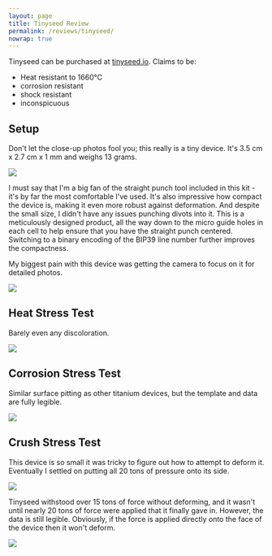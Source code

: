 ```yaml
---
layout: page
title: Tinyseed Review
permalink: /reviews/tinyseed/
nowrap: true
---
```

Tinyseed can be purchased at <a href="https://tinyseed.io/">tinyseed.io</a>. Claims to be:
<ul>
	<li>Heat resistant to 1660°C</li>
	<li>corrosion resistant</li>
	<li>shock resistant</li>
	<li>inconspicuous</li>
</ul>

## Setup

Don't let the close-up photos fool you; this really is a tiny device. It's 3.5 cm x 2.7 cm x 1 mm and weighs 13 grams.

<img src="../../img/devices/tinyseed_setup.jpeg" />

I must say that I'm a big fan of the straight punch tool included in this kit - it's by far the most comfortable I've used. It's also impressive how compact the device is, making it even more robust against deformation. And despite the small size, I didn't have any issues punching divots into it. This is a meticulously designed product, all the way down to the micro guide holes in each cell to help ensure that you have the straight punch centered. Switching to a binary encoding of the BIP39 line number further improves the compactness.

My biggest pain with this device was getting the camera to focus on it for detailed photos.

<img src="../../img/devices/tinyseed_new.jpeg" />

## Heat Stress Test

Barely even any discoloration.

<img src="../../img/devices/tinyseed_heat.jpeg" />

## Corrosion Stress Test

Similar surface pitting as other titanium devices, but the template and data are fully legible.

<img src="../../img/devices/tinyseed_acid.jpeg" />

## Crush Stress Test

This device is so small it was tricky to figure out how to attempt to deform it. Eventually I settled on putting all 20 tons of pressure onto its side.

<img src="../../img/devices/tinyseed_crush.jpeg" />

Tinyseed withstood over 15 tons of force without deforming, and it wasn't until nearly 20 tons of force were applied that it finally gave in. However, the data is still legible. Obviously, if the force is applied directly onto the face of the device then it won't deform.

<img src="../../img/devices/tinyseed_crush2.jpeg" />
